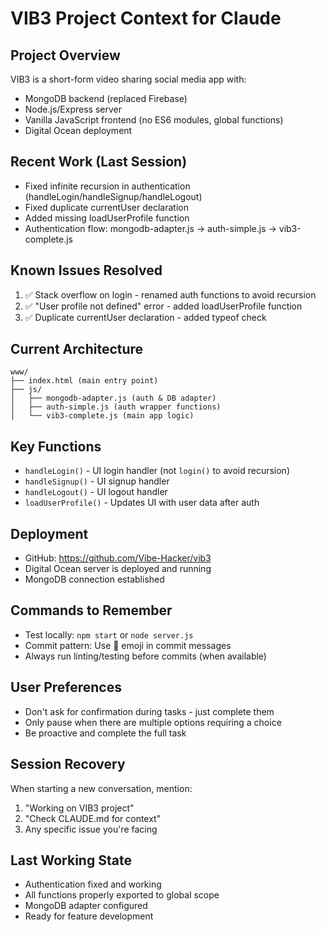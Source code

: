 # VIB3 Project Context for Claude

## Project Overview
VIB3 is a short-form video sharing social media app with:
- MongoDB backend (replaced Firebase)
- Node.js/Express server
- Vanilla JavaScript frontend (no ES6 modules, global functions)
- Digital Ocean deployment

## Recent Work (Last Session)
- Fixed infinite recursion in authentication (handleLogin/handleSignup/handleLogout)
- Fixed duplicate currentUser declaration
- Added missing loadUserProfile function
- Authentication flow: mongodb-adapter.js → auth-simple.js → vib3-complete.js

## Known Issues Resolved
1. ✅ Stack overflow on login - renamed auth functions to avoid recursion
2. ✅ "User profile not defined" error - added loadUserProfile function
3. ✅ Duplicate currentUser declaration - added typeof check

## Current Architecture
```
www/
├── index.html (main entry point)
├── js/
│   ├── mongodb-adapter.js (auth & DB adapter)
│   ├── auth-simple.js (auth wrapper functions)
│   └── vib3-complete.js (main app logic)
```

## Key Functions
- `handleLogin()` - UI login handler (not `login()` to avoid recursion)
- `handleSignup()` - UI signup handler
- `handleLogout()` - UI logout handler
- `loadUserProfile()` - Updates UI with user data after auth

## Deployment
- GitHub: https://github.com/Vibe-Hacker/vib3
- Digital Ocean server is deployed and running
- MongoDB connection established

## Commands to Remember
- Test locally: `npm start` or `node server.js`
- Commit pattern: Use 🤖 emoji in commit messages
- Always run linting/testing before commits (when available)

## User Preferences
- Don't ask for confirmation during tasks - just complete them
- Only pause when there are multiple options requiring a choice
- Be proactive and complete the full task

## Session Recovery
When starting a new conversation, mention:
1. "Working on VIB3 project"
2. "Check CLAUDE.md for context"
3. Any specific issue you're facing

## Last Working State
- Authentication fixed and working
- All functions properly exported to global scope
- MongoDB adapter configured
- Ready for feature development